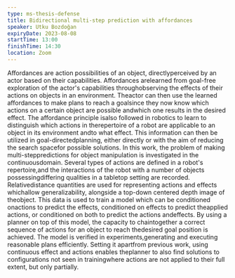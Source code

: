 ```yaml
---
type: ms-thesis-defense
title: Bidirectional multi-step prediction with affordances
speaker: Utku Bozdoğan
expiryDate: 2023-08-08
startTime: 13:00
finishTime: 14:30
location: Zoom
---
```


Affordances are action possibilities of an object, directlyperceived by an actor based on their capabilities. Affordances arelearned from goal-free exploration of the actor's capabilities throughobserving the effects of their actions on objects in an environment. Theactor can then use the learned affordances to make plans to reach a goalsince they now know which actions on a certain object are possible andwhich one results in the desired effect. The affordance principle isalso followed in robotics to learn to distinguish which actions in therepertoire of a robot are applicable to an object in its environment andto what effect. This information can then be utilized in goal-directedplanning, either directly or with the aim of reducing the search spacefor possible solutions. In this work, the problem of making multi-steppredictions for object manipulation is investigated in the continuousdomain. Several types of actions are defined in a robot's repertoire,and the interactions of the robot with a number of objects possessingdiffering qualities in a tabletop setting are recorded. Relativedistance quantities are used for representing actions and effects whichallow generalizability, alongside a top-down centered depth image of theobject. This data is used to train a model which can be conditioned onactions to predict the effects, conditioned on effects to predict theapplied actions, or conditioned on both to predict the actions andeffects. By using a planner on top of this model, the capacity to chaintogether a correct sequence of actions for an object to reach thedesired goal position is achieved. The model is verified in experiments,generating and executing reasonable plans efficiently. Setting it apartfrom previous work, using continuous effect and actions enables theplanner to also find solutions to configurations not seen in trainingwhere actions are not applied to their full extent, but only partially.
